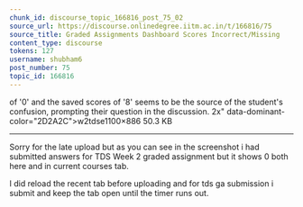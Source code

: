 ```yaml
---
chunk_id: discourse_topic_166816_post_75_02
source_url: https://discourse.onlinedegree.iitm.ac.in/t/166816/75
source_title: Graded Assignments Dashboard Scores Incorrect/Missing
content_type: discourse
tokens: 127
username: shubham6
post_number: 75
topic_id: 166816
---
```


 of '0' and the saved scores of '8' seems to be the source of the student's confusion, prompting their question in the discussion. 2x" data-dominant-color="2D2A2C">w2tdse1100×886 50.3 KB

---

Sorry for the late upload but as you can see in the screenshot i had submitted answers for TDS Week 2 graded assignment but it shows 0 both here and in current courses tab.

I did reload the recent tab before uploading and for tds ga submission i submit and keep the tab open until the timer runs out.
